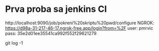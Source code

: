 # Prva proba sa jenkins CI
http://localhost:9090/job/pokreni%20skriptu%20pwd/configure
NGROK: https://d98a-31-217-46-17.ngrok-free.app/login?from=%2F
user: pmrvic
pass: 35e2d01ee35541ca992f552f29621279

git log -1